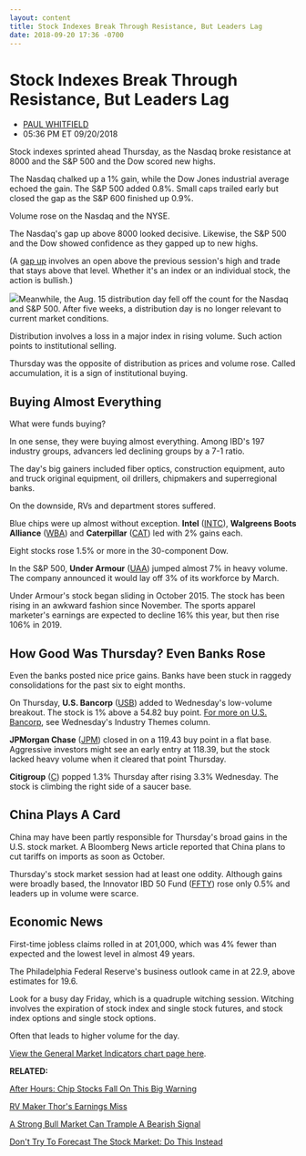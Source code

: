 ```yaml
---
layout: content
title: Stock Indexes Break Through Resistance, But Leaders Lag
date: 2018-09-20 17:36 -0700
---
```



Stock Indexes Break Through Resistance, But Leaders Lag
========================================================




* [PAUL WHITFIELD](https://www.investors.com/author/whitfieldp/ "Posts by PAUL WHITFIELD")
* 05:36 PM ET 09/20/2018




Stock indexes sprinted ahead Thursday, as the Nasdaq broke resistance at 8000 and the S&P 500 and the Dow scored new highs.




The Nasdaq chalked up a 1% gain, while the Dow Jones industrial average echoed the gain. The S&P 500 added 0.8%. Small caps trailed early but closed the gap as the S&P 600 finished up 0.9%.


Volume rose on the Nasdaq and the NYSE.


The Nasdaq's gap up above 8000 looked decisive. Likewise, the S&P 500 and the Dow showed confidence as they gapped up to new highs.


(A [gap up](https://www.investors.com/how-to-invest/investors-corner/why-buying-great-stocks-on-a-gap-up-is-sound-investing-strategy/) involves an open above the previous session's high and trade that stays above that level. Whether it's an index or an individual stock, the action is bullish.)


![](https://www.investors.com/wp-content/uploads/2018/09/MP092018-255x300.jpg)Meanwhile, the Aug. 15 distribution day fell off the count for the Nasdaq and S&P 500. After five weeks, a distribution day is no longer relevant to current market conditions.


Distribution involves a loss in a major index in rising volume. Such action points to institutional selling.


Thursday was the opposite of distribution as prices and volume rose. Called accumulation, it is a sign of institutional buying.


Buying Almost Everything
------------------------


What were funds buying?


In one sense, they were buying almost everything. Among IBD's 197 industry groups, advancers led declining groups by a 7-1 ratio.


The day's big gainers included fiber optics, construction equipment, auto and truck original equipment, oil drillers, chipmakers and superregional banks.


On the downside, RVs and department stores suffered.


Blue chips were up almost without exception. **Intel** ([INTC](https://research.investors.com/quote.aspx?symbol=INTC)), **Walgreens Boots Alliance** ([WBA](https://research.investors.com/quote.aspx?symbol=WBA)) and **Caterpillar** ([CAT](https://research.investors.com/quote.aspx?symbol=CAT)) led with 2% gains each.


Eight stocks rose 1.5% or more in the 30-component Dow.


In the S&P 500, **Under Armour** ([UAA](https://research.investors.com/quote.aspx?symbol=UAA)) jumped almost 7% in heavy volume. The company announced it would lay off 3% of its workforce by March.


Under Armour's stock began sliding in October 2015. The stock has been rising in an awkward fashion since November. The sports apparel marketer's earnings are expected to decline 16% this year, but then rise 106% in 2019.


How Good Was Thursday? Even Banks Rose
--------------------------------------


Even the banks posted nice price gains. Banks have been stuck in raggedy consolidations for the past six to eight months.


On Thursday, **U.S. Bancorp** ([USB](https://research.investors.com/quote.aspx?symbol=USB)) added to Wednesday's low-volume breakout. The stock is 1% above a 54.82 buy point. [For more on U.S. Bancorp](https://www.investors.com/research/ibd-industry-themes/top-bank-stocks-us-bancorp-bond-yields/), see Wednesday's Industry Themes column.


**JPMorgan Chase** ([JPM](https://research.investors.com/quote.aspx?symbol=JPM)) closed in on a 119.43 buy point in a flat base. Aggressive investors might see an early entry at 118.39, but the stock lacked heavy volume when it cleared that point Thursday.


**Citigroup** ([C](https://research.investors.com/quote.aspx?symbol=C)) popped 1.3% Thursday after rising 3.3% Wednesday. The stock is climbing the right side of a saucer base.


China Plays A Card
------------------


China may have been partly responsible for Thursday's broad gains in the U.S. stock market. A Bloomberg News article reported that China plans to cut tariffs on imports as soon as October.


Thursday's stock market session had at least one oddity. Although gains were broadly based, the Innovator IBD 50 Fund ([FFTY](https://research.investors.com/quote.aspx?symbol=FFTY)) rose only 0.5% and leaders up in volume were scarce.


Economic News
-------------


First-time jobless claims rolled in at 201,000, which was 4% fewer than expected and the lowest level in almost 49 years.


The Philadelphia Federal Reserve's business outlook came in at 22.9, above estimates for 19.6.


Look for a busy day Friday, which is a quadruple witching session. Witching involves the expiration of stock index and single stock futures, and stock index options and single stock options.


Often that leads to higher volume for the day.


[View the General Market Indicators chart page here](https://www.investors.com/wp-content/uploads/2018/09/IBD2009152714GMI.pdf).


**RELATED:**


[After Hours: Chip Stocks Fall On This Big Warning](https://www.investors.com/market-trend/stock-market-today/dow-jones-futures-micron-earnings-guidance-chip-stocks-texas-instruments/)


[RV Maker Thor's Earnings Miss](https://www.investors.com/news/thor-earnings-thor-stock-winnebago-stock-rv-sales/)


[A Strong Bull Market Can Trample A Bearish Signal](https://www.investors.com/how-to-invest/investors-corner/bulls-will-sometimes-trample-a-bearish-signal-are-we-there-now/)


[Don't Try To Forecast The Stock Market: Do This Instead](https://www.investors.com/how-to-invest/investors-corner/how-to-trade-stocks-dont-try-to-forecast-the-market-do-this-instead/)




